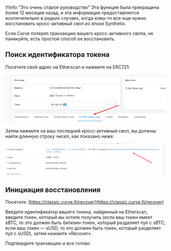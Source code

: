 !!!info "Это очень старое руководство"
    Эта функция была прекращена более 12 месяцев назад, и эта информация предоставляется исключительно в редких случаях, когда кому-то все еще нужно восстановить кросс-активный своп из эпохи Synthetix.

Если Curve потерял транзакцию вашего кросс-активного свопа, не паникуйте, есть простой способ ее восстановить.

## **Поиск идентификатора токена**

Посетите свой адрес на Etherscan и нажмите на ERC721:

![Etherscan ERC721](../images/etherscan-erc721.webp)

Затем нажмите на ваш последний кросс-активный своп, вы должны найти длинную строку чисел, как показано ниже:

![Etherscan ERC721 ID](../images/etherscan-erc721-id.webp)

## **Инициация восстановления**

Посетите: [https://classic.curve.fi/recover](https://classic.curve.fi/recover)

Введите идентификатор вашего токена, найденный на Etherscan, введите токен, который вы хотите получить (если ваш токен имеет sBTC, то это должен быть биткоин-токен, который разделяет пул с sBTC; если ваш токен — sUSD, то это должен быть токен, который разделяет пул с sUSD), затем нажмите «Recover».

Подтвердите транзакцию и все готово. 
